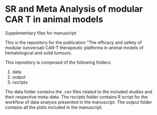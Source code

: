# **SR and Meta Analysis of modular CAR T in animal models**	

Supplementary files for manuscript

This is the repository for the publication "The efficacy and safety of modular (universal) CAR-T therapeutic platforms in animal models of hematological and solid tumours.

This repository is composed of the following folders:

1. data
2. output
3. rscripts

The data folder contains the .csv files related to the included studies and their respective meta-data.
The rscripts folder contains R script for the workflow of data analysis presented in the manuscript. 
The output folder contains all the plots included in the manuscript.
